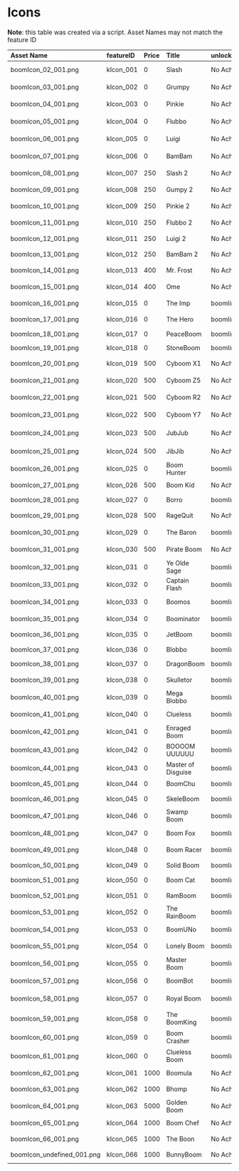 # Icons

**Note**: this table was created via a script. Asset Names may not match the feature ID

| Asset Name | featureID | Price | Title | unlocked by | Icon |
|:-----------|:----------|:------|:------|:------------|:-----|
| boomIcon_02_001.png | kIcon_001 | 0 | Slash | No Achievement | ![boomIcon_02_001.png](https://raw.githubusercontent.com/Wyliemaster/boomlings-docs/main/assets/icons/boomIcon_01_001.png)
| boomIcon_03_001.png | kIcon_002 | 0 | Grumpy | No Achievement | ![boomIcon_03_001.png](https://raw.githubusercontent.com/Wyliemaster/boomlings-docs/main/assets/icons/boomIcon_02_001.png)
| boomIcon_04_001.png | kIcon_003 | 0 | Pinkie | No Achievement | ![boomIcon_04_001.png](https://raw.githubusercontent.com/Wyliemaster/boomlings-docs/main/assets/icons/boomIcon_03_001.png)
| boomIcon_05_001.png | kIcon_004 | 0 | Flubbo | No Achievement | ![boomIcon_05_001.png](https://raw.githubusercontent.com/Wyliemaster/boomlings-docs/main/assets/icons/boomIcon_04_001.png)
| boomIcon_06_001.png | kIcon_005 | 0 | Luigi | No Achievement | ![boomIcon_06_001.png](https://raw.githubusercontent.com/Wyliemaster/boomlings-docs/main/assets/icons/boomIcon_05_001.png)
| boomIcon_07_001.png | kIcon_006 | 0 | BamBam | No Achievement | ![boomIcon_07_001.png](https://raw.githubusercontent.com/Wyliemaster/boomlings-docs/main/assets/icons/boomIcon_06_001.png)
| boomIcon_08_001.png | kIcon_007 | 250 | Slash 2 | No Achievement | ![boomIcon_08_001.png](https://raw.githubusercontent.com/Wyliemaster/boomlings-docs/main/assets/icons/boomIcon_07_001.png)
| boomIcon_09_001.png | kIcon_008 | 250 | Gumpy 2 | No Achievement | ![boomIcon_09_001.png](https://raw.githubusercontent.com/Wyliemaster/boomlings-docs/main/assets/icons/boomIcon_08_001.png)
| boomIcon_10_001.png | kIcon_009 | 250 | Pinkie 2 | No Achievement | ![boomIcon_10_001.png](https://raw.githubusercontent.com/Wyliemaster/boomlings-docs/main/assets/icons/boomIcon_09_001.png)
| boomIcon_11_001.png | kIcon_010 | 250 | Flubbo 2 | No Achievement | ![boomIcon_11_001.png](https://raw.githubusercontent.com/Wyliemaster/boomlings-docs/main/assets/icons/boomIcon_10_001.png)
| boomIcon_12_001.png | kIcon_011 | 250 | Luigi 2 | No Achievement | ![boomIcon_12_001.png](https://raw.githubusercontent.com/Wyliemaster/boomlings-docs/main/assets/icons/boomIcon_11_001.png)
| boomIcon_13_001.png | kIcon_012 | 250 | BamBam 2 | No Achievement | ![boomIcon_13_001.png](https://raw.githubusercontent.com/Wyliemaster/boomlings-docs/main/assets/icons/boomIcon_12_001.png)
| boomIcon_14_001.png | kIcon_013 | 400 | Mr. Frost | No Achievement | ![boomIcon_14_001.png](https://raw.githubusercontent.com/Wyliemaster/boomlings-docs/main/assets/icons/boomIcon_13_001.png)
| boomIcon_15_001.png | kIcon_014 | 400 | Ome | No Achievement | ![boomIcon_15_001.png](https://raw.githubusercontent.com/Wyliemaster/boomlings-docs/main/assets/icons/boomIcon_14_001.png)
| boomIcon_16_001.png | kIcon_015 | 0 | The Imp | boomlings.ach.level.10 | ![boomIcon_16_001.png](https://raw.githubusercontent.com/Wyliemaster/boomlings-docs/main/assets/icons/boomIcon_15_001.png)
| boomIcon_17_001.png | kIcon_016 | 0 | The Hero | boomlings.ach.level.15 | ![boomIcon_17_001.png](https://raw.githubusercontent.com/Wyliemaster/boomlings-docs/main/assets/icons/boomIcon_16_001.png)
| boomIcon_18_001.png | kIcon_017 | 0 | PeaceBoom | boomlings.ach.pacifist | ![boomIcon_18_001.png](https://raw.githubusercontent.com/Wyliemaster/boomlings-docs/main/assets/icons/boomIcon_17_001.png)
| boomIcon_19_001.png | kIcon_018 | 0 | StoneBoom | boomlings.ach.stone.C | ![boomIcon_19_001.png](https://raw.githubusercontent.com/Wyliemaster/boomlings-docs/main/assets/icons/boomIcon_18_001.png)
| boomIcon_20_001.png | kIcon_019 | 500 | Cyboom X1 | No Achievement | ![boomIcon_20_001.png](https://raw.githubusercontent.com/Wyliemaster/boomlings-docs/main/assets/icons/boomIcon_19_001.png)
| boomIcon_21_001.png | kIcon_020 | 500 | Cyboom Z5 | No Achievement | ![boomIcon_21_001.png](https://raw.githubusercontent.com/Wyliemaster/boomlings-docs/main/assets/icons/boomIcon_20_001.png)
| boomIcon_22_001.png | kIcon_021 | 500 | Cyboom R2 | No Achievement | ![boomIcon_22_001.png](https://raw.githubusercontent.com/Wyliemaster/boomlings-docs/main/assets/icons/boomIcon_21_001.png)
| boomIcon_23_001.png | kIcon_022 | 500 | Cyboom Y7 | No Achievement | ![boomIcon_23_001.png](https://raw.githubusercontent.com/Wyliemaster/boomlings-docs/main/assets/icons/boomIcon_22_001.png)
| boomIcon_24_001.png | kIcon_023 | 500 | JubJub | No Achievement | ![boomIcon_24_001.png](https://raw.githubusercontent.com/Wyliemaster/boomlings-docs/main/assets/icons/boomIcon_23_001.png)
| boomIcon_25_001.png | kIcon_024 | 500 | JibJib | No Achievement | ![boomIcon_25_001.png](https://raw.githubusercontent.com/Wyliemaster/boomlings-docs/main/assets/icons/boomIcon_24_001.png)
| boomIcon_26_001.png | kIcon_025 | 0 | Boom Hunter | boomlings.ach.4bandits | ![boomIcon_26_001.png](https://raw.githubusercontent.com/Wyliemaster/boomlings-docs/main/assets/icons/boomIcon_25_001.png)
| boomIcon_27_001.png | kIcon_026 | 500 | Boom Kid | No Achievement | ![boomIcon_27_001.png](https://raw.githubusercontent.com/Wyliemaster/boomlings-docs/main/assets/icons/boomIcon_26_001.png)
| boomIcon_28_001.png | kIcon_027 | 0 | Borro | boomlings.ach.changer.C | ![boomIcon_28_001.png](https://raw.githubusercontent.com/Wyliemaster/boomlings-docs/main/assets/icons/boomIcon_27_001.png)
| boomIcon_29_001.png | kIcon_028 | 500 | RageQuit | No Achievement | ![boomIcon_29_001.png](https://raw.githubusercontent.com/Wyliemaster/boomlings-docs/main/assets/icons/boomIcon_28_001.png)
| boomIcon_30_001.png | kIcon_029 | 0 | The Baron | boomlings.ach.gold.3 | ![boomIcon_30_001.png](https://raw.githubusercontent.com/Wyliemaster/boomlings-docs/main/assets/icons/boomIcon_29_001.png)
| boomIcon_31_001.png | kIcon_030 | 500 | Pirate Boom | No Achievement | ![boomIcon_31_001.png](https://raw.githubusercontent.com/Wyliemaster/boomlings-docs/main/assets/icons/boomIcon_30_001.png)
| boomIcon_32_001.png | kIcon_031 | 0 | Ye Olde Sage | boomlings.ach.rank.1 | ![boomIcon_32_001.png](https://raw.githubusercontent.com/Wyliemaster/boomlings-docs/main/assets/icons/boomIcon_31_001.png)
| boomIcon_33_001.png | kIcon_032 | 0 | Captain Flash | boomlings.ach.turtle.3 | ![boomIcon_33_001.png](https://raw.githubusercontent.com/Wyliemaster/boomlings-docs/main/assets/icons/boomIcon_32_001.png)
| boomIcon_34_001.png | kIcon_033 | 0 | Boomos | boomlings.ach.rank.3 | ![boomIcon_34_001.png](https://raw.githubusercontent.com/Wyliemaster/boomlings-docs/main/assets/icons/boomIcon_33_001.png)
| boomIcon_35_001.png | kIcon_034 | 0 | Boominator | boomlings.ach.rank.2 | ![boomIcon_35_001.png](https://raw.githubusercontent.com/Wyliemaster/boomlings-docs/main/assets/icons/boomIcon_34_001.png)
| boomIcon_36_001.png | kIcon_035 | 0 | JetBoom | boomlings.ach.turtle.4 | ![boomIcon_36_001.png](https://raw.githubusercontent.com/Wyliemaster/boomlings-docs/main/assets/icons/boomIcon_35_001.png)
| boomIcon_37_001.png | kIcon_036 | 0 | Blobbo | boomlings.ach.colors.2 | ![boomIcon_37_001.png](https://raw.githubusercontent.com/Wyliemaster/boomlings-docs/main/assets/icons/boomIcon_36_001.png)
| boomIcon_38_001.png | kIcon_037 | 0 | DragonBoom | boomlings.ach.firstMegaBlob | ![boomIcon_38_001.png](https://raw.githubusercontent.com/Wyliemaster/boomlings-docs/main/assets/icons/boomIcon_37_001.png)
| boomIcon_39_001.png | kIcon_038 | 0 | Skulletor | boomlings.ach.skull.C | ![boomIcon_39_001.png](https://raw.githubusercontent.com/Wyliemaster/boomlings-docs/main/assets/icons/boomIcon_38_001.png)
| boomIcon_40_001.png | kIcon_039 | 0 | Mega Blobbo | boomlings.ach.megablob.C | ![boomIcon_40_001.png](https://raw.githubusercontent.com/Wyliemaster/boomlings-docs/main/assets/icons/boomIcon_39_001.png)
| boomIcon_41_001.png | kIcon_040 | 0 | Clueless | boomlings.ach.icon.1 | ![boomIcon_41_001.png](https://raw.githubusercontent.com/Wyliemaster/boomlings-docs/main/assets/icons/boomIcon_40_001.png)
| boomIcon_42_001.png | kIcon_041 | 0 | Enraged Boom | boomlings.ach.icon.2 | ![boomIcon_42_001.png](https://raw.githubusercontent.com/Wyliemaster/boomlings-docs/main/assets/icons/boomIcon_41_001.png)
| boomIcon_43_001.png | kIcon_042 | 0 | BOOOOM UUUUUU | boomlings.ach.icon.3 | ![boomIcon_43_001.png](https://raw.githubusercontent.com/Wyliemaster/boomlings-docs/main/assets/icons/boomIcon_42_001.png)
| boomIcon_44_001.png | kIcon_043 | 0 | Master of Disguise | boomlings.ach.icon | ![boomIcon_44_001.png](https://raw.githubusercontent.com/Wyliemaster/boomlings-docs/main/assets/icons/boomIcon_43_001.png)
| boomIcon_45_001.png | kIcon_044 | 0 | BoomChu | boomlings.ach.level.5 | ![boomIcon_45_001.png](https://raw.githubusercontent.com/Wyliemaster/boomlings-docs/main/assets/icons/boomIcon_44_001.png)
| boomIcon_46_001.png | kIcon_045 | 0 | SkeleBoom | boomlings.ach.cheatDeath | ![boomIcon_46_001.png](https://raw.githubusercontent.com/Wyliemaster/boomlings-docs/main/assets/icons/boomIcon_45_001.png)
| boomIcon_47_001.png | kIcon_046 | 0 | Swamp Boom | boomlings.ach.chain.5 | ![boomIcon_47_001.png](https://raw.githubusercontent.com/Wyliemaster/boomlings-docs/main/assets/icons/boomIcon_46_001.png)
| boomIcon_48_001.png | kIcon_047 | 0 | Boom Fox | boomlings.ach.bombs.2 | ![boomIcon_48_001.png](https://raw.githubusercontent.com/Wyliemaster/boomlings-docs/main/assets/icons/boomIcon_47_001.png)
| boomIcon_49_001.png | kIcon_048 | 0 | Boom Racer | boomlings.ach.level1Speed | ![boomIcon_49_001.png](https://raw.githubusercontent.com/Wyliemaster/boomlings-docs/main/assets/icons/boomIcon_48_001.png)
| boomIcon_50_001.png | kIcon_049 | 0 | Solid Boom | boomlings.ach.chain.7 | ![boomIcon_50_001.png](https://raw.githubusercontent.com/Wyliemaster/boomlings-docs/main/assets/icons/boomIcon_49_001.png)
| boomIcon_51_001.png | kIcon_050 | 0 | Boom Cat | boomlings.ach.combocat | ![boomIcon_51_001.png](https://raw.githubusercontent.com/Wyliemaster/boomlings-docs/main/assets/icons/boomIcon_50_001.png)
| boomIcon_52_001.png | kIcon_051 | 0 | RamBoom | boomlings.ach.pow.C | ![boomIcon_52_001.png](https://raw.githubusercontent.com/Wyliemaster/boomlings-docs/main/assets/icons/boomIcon_51_001.png)
| boomIcon_53_001.png | kIcon_052 | 0 | The RainBoom | boomlings.ach.colors.3 | ![boomIcon_53_001.png](https://raw.githubusercontent.com/Wyliemaster/boomlings-docs/main/assets/icons/boomIcon_52_001.png)
| boomIcon_54_001.png | kIcon_053 | 0 | BoomUNo | boomlings.ach.yuno | ![boomIcon_54_001.png](https://raw.githubusercontent.com/Wyliemaster/boomlings-docs/main/assets/icons/boomIcon_53_001.png)
| boomIcon_55_001.png | kIcon_054 | 0 | Lonely Boom | boomlings.ach.foreveralone | ![boomIcon_55_001.png](https://raw.githubusercontent.com/Wyliemaster/boomlings-docs/main/assets/icons/boomIcon_54_001.png)
| boomIcon_56_001.png | kIcon_055 | 0 | Master Boom | boomlings.ach.firstMegaBomb | ![boomIcon_56_001.png](https://raw.githubusercontent.com/Wyliemaster/boomlings-docs/main/assets/icons/boomIcon_55_001.png)
| boomIcon_57_001.png | kIcon_056 | 0 | BoomBot | boomlings.ach.megabomb.C | ![boomIcon_57_001.png](https://raw.githubusercontent.com/Wyliemaster/boomlings-docs/main/assets/icons/boomIcon_56_001.png)
| boomIcon_58_001.png | kIcon_057 | 0 | Royal Boom | boomlings.ach.level.20 | ![boomIcon_58_001.png](https://raw.githubusercontent.com/Wyliemaster/boomlings-docs/main/assets/icons/boomIcon_57_001.png)
| boomIcon_59_001.png | kIcon_058 | 0 | The BoomKing | boomlings.ach.rank.4 | ![boomIcon_59_001.png](https://raw.githubusercontent.com/Wyliemaster/boomlings-docs/main/assets/icons/boomIcon_58_001.png)
| boomIcon_60_001.png | kIcon_059 | 0 | Boom Crasher | boomlings.ach.nodes.C | ![boomIcon_60_001.png](https://raw.githubusercontent.com/Wyliemaster/boomlings-docs/main/assets/icons/boomIcon_59_001.png)
| boomIcon_61_001.png | kIcon_060 | 0 | Clueless Boom | boomlings.ach.mystery.C | ![boomIcon_61_001.png](https://raw.githubusercontent.com/Wyliemaster/boomlings-docs/main/assets/icons/boomIcon_60_001.png)
| boomIcon_62_001.png | kIcon_061 | 1000 | Boomula | No Achievement | ![boomIcon_62_001.png](https://raw.githubusercontent.com/Wyliemaster/boomlings-docs/main/assets/icons/boomIcon_61_001.png)
| boomIcon_63_001.png | kIcon_062 | 1000 | Bhomp | No Achievement | ![boomIcon_63_001.png](https://raw.githubusercontent.com/Wyliemaster/boomlings-docs/main/assets/icons/boomIcon_62_001.png)
| boomIcon_64_001.png | kIcon_063 | 5000 | Golden Boom | No Achievement | ![boomIcon_64_001.png](https://raw.githubusercontent.com/Wyliemaster/boomlings-docs/main/assets/icons/boomIcon_63_001.png)
| boomIcon_65_001.png | kIcon_064 | 1000 | Boom Chef | No Achievement | ![boomIcon_65_001.png](https://raw.githubusercontent.com/Wyliemaster/boomlings-docs/main/assets/icons/boomIcon_64_001.png)
| boomIcon_66_001.png | kIcon_065 | 1000 | The Boon | No Achievement | ![boomIcon_66_001.png](https://raw.githubusercontent.com/Wyliemaster/boomlings-docs/main/assets/icons/boomIcon_65_001.png)
| boomIcon_undefined_001.png | kIcon_066 | 1000 | BunnyBoom | No Achievement | ![boomIcon_undefined_001.png](https://raw.githubusercontent.com/Wyliemaster/boomlings-docs/main/assets/icons/boomIcon_66_001.png)
